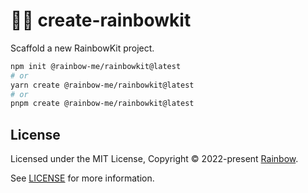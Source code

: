 # 🌈🚀 create-rainbowkit

Scaffold a new RainbowKit project.

```bash
npm init @rainbow-me/rainbowkit@latest
# or
yarn create @rainbow-me/rainbowkit@latest
# or
pnpm create @rainbow-me/rainbowkit@latest
```

## License

Licensed under the MIT License, Copyright © 2022-present [Rainbow](https://rainbow.me).

See [LICENSE](./LICENSE) for more information.
